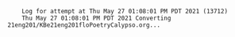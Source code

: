        Log for attempt at Thu May 27 01:08:01 PM PDT 2021 (13712)
        Thu May 27 01:08:01 PM PDT 2021 Converting 21eng201/KBe21eng201floPoetryCalypso.org...
